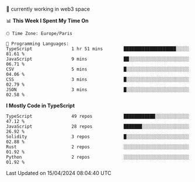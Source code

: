 🔭 currently working in web3 space

<!--START_SECTION:waka-->
📊 **This Week I Spent My Time On** 

```text
🕑︎ Time Zone: Europe/Paris

💬 Programming Languages: 
TypeScript               1 hr 51 mins        ████████████████████░░░░░   81.61 % 
JavaScript               9 mins              ██░░░░░░░░░░░░░░░░░░░░░░░   06.71 % 
CSV                      5 mins              █░░░░░░░░░░░░░░░░░░░░░░░░   04.06 % 
CSS                      3 mins              █░░░░░░░░░░░░░░░░░░░░░░░░   02.79 % 
JSON                     3 mins              █░░░░░░░░░░░░░░░░░░░░░░░░   02.58 % 
```

**I Mostly Code in TypeScript** 

```text
TypeScript               49 repos            ████████████░░░░░░░░░░░░░   47.12 % 
JavaScript               28 repos            ███████░░░░░░░░░░░░░░░░░░   26.92 % 
Solidity                 3 repos             █░░░░░░░░░░░░░░░░░░░░░░░░   02.88 % 
Rust                     2 repos             ░░░░░░░░░░░░░░░░░░░░░░░░░   01.92 % 
Python                   2 repos             ░░░░░░░░░░░░░░░░░░░░░░░░░   01.92 % 
```




 Last Updated on 15/04/2024 08:04:40 UTC
<!--END_SECTION:waka-->
